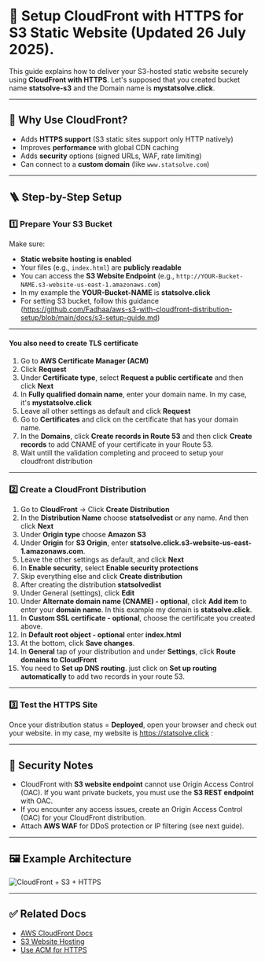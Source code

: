 
# 🚀 Setup CloudFront with HTTPS for S3 Static Website (Updated 26 July 2025).

This guide explains how to deliver your S3-hosted static website securely using **CloudFront with HTTPS**.
Let's supposed that you created bucket name **statsolve-s3** and the Domain name is **mystatsolve.click**.

---

## 🧭 Why Use CloudFront?

- Adds **HTTPS support** (S3 static sites support only HTTP natively)
- Improves **performance** with global CDN caching
- Adds **security** options (signed URLs, WAF, rate limiting)
- Can connect to a **custom domain** (like `www.statsolve.com`)

---

## 🪜 Step-by-Step Setup

### 1️⃣ Prepare Your S3 Bucket
Make sure:
- **Static website hosting is enabled**
- Your files (e.g., `index.html`) are **publicly readable**
- You can access the **S3 Website Endpoint** (e.g., `http://YOUR-Bucket-NAME.s3-website-us-east-1.amazonaws.com`)
- In my example the **YOUR-Bucket-NAME** is **statsolve.click**
- For setting S3 bucket, follow this guidance (https://github.com/Fadhaa/aws-s3-with-cloudfront-distribution-setup/blob/main/docs/s3-setup-guide.md)


---
####  You also need to create TLS certificate
1. Go to **AWS Certificate Manager (ACM)**
2. Click **Request**
3. Under **Certificate type**, select **Request a public certificate** and then click **Next**
4. In **Fully qualified domain name**, enter your domain name. In my case, it's **mystatsolve.click**
5. Leave all other settings as default and click **Request**
6. Go to **Certificates** and click on the certificate that has your domain name.
7. In the **Domains**, click **Create records in Route 53** and then click **Create records** to add CNAME of your certificate in your Route 53.
8. Wait untill the validation completing and proceed to setup your cloudfront distribution



---

### 2️⃣ Create a CloudFront Distribution

1. Go to **CloudFront** → Click **Create Distribution**
2. In the **Distribution Name** choose **statsolvedist** or any name. And then click **Next**
3. Under **Origin type** choose **Amazon S3**
4. Under **Origin** for **S3 Origin**, enter **statsolve.click.s3-website-us-east-1.amazonaws.com**.
5. Leave the other settings as default, and click **Next**
6. In **Enable security**, select **Enable security protections**
7. Skip everything else and click **Create distribution**
8. After creating the distribution **statsolvedist**
9. Under General (settings), click **Edit**
10. Under **Alternate domain name (CNAME) - optional**, click **Add item** to enter your **domain name**. In this example my domain is **statsolve.click**.
11. In **Custom SSL certificate - optional**, choose the certificate you created above.
12. In **Default root object - optional** enter **index.html**
13. At the bottom, click **Save changes**.
14. In **General** tap of your distribution and under **Settings**, click **Route domains to CloudFront**
15. You need to **Set up DNS routing**. just click on **Set up routing automatically** to add two records in your route 53.

---

### 3️⃣ Test the HTTPS Site

Once your distribution status = **Deployed**, open your browser and check out your website. in my case, my website is https://statsolve.click : 


---

## 🔐 Security Notes

- CloudFront with **S3 website endpoint** cannot use Origin Access Control (OAC). If you want private buckets, you must use the **S3 REST endpoint** with OAC.
- If you encounter any access issues, create an Origin Access Control (OAC) for your CloudFront distribution.
- Attach **AWS WAF** for DDoS protection or IP filtering (see next guide).

---

## 🖼 Example Architecture

![CloudFront + S3 + HTTPS](../assets/cloudfront-s3-https.png)

---

## ✅ Related Docs

- [AWS CloudFront Docs](https://docs.aws.amazon.com/cloudfront/)
- [S3 Website Hosting](https://docs.aws.amazon.com/AmazonS3/latest/userguide/WebsiteHosting.html)
- [Use ACM for HTTPS](https://docs.aws.amazon.com/acm/latest/userguide/gs-acm-request-public.html)




